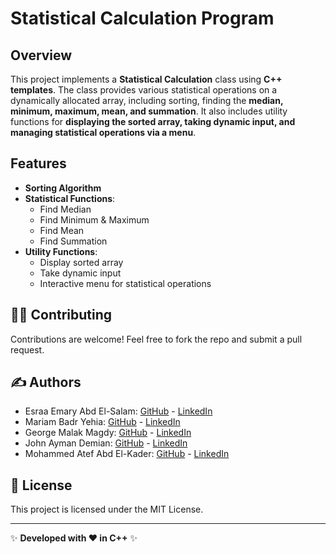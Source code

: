 # Statistical Calculation Program

## Overview  
This project implements a **Statistical Calculation** class using **C++ templates**. The class provides various statistical operations on a dynamically allocated array, including sorting, finding the **median, minimum, maximum, mean, and summation**. It also includes utility functions for **displaying the sorted array, taking dynamic input, and managing statistical operations via a menu**.

## Features  
- **Sorting Algorithm**  
- **Statistical Functions**:  
  - Find Median  
  - Find Minimum & Maximum  
  - Find Mean  
  - Find Summation  
- **Utility Functions**:  
  - Display sorted array  
  - Take dynamic input  
  - Interactive menu for statistical operations  

## 👨‍💻 Contributing
Contributions are welcome! Feel free to fork the repo and submit a pull request.

## ✍️ Authors
- Esraa Emary Abd El-Salam: [GitHub](https://github.com/esraa-emary) - [LinkedIn](https://www.linkedin.com/in/esraa-emary-b372b8303/)
- Mariam Badr Yehia: [GitHub](https://github.com/Mariam-Badr-MB) - [LinkedIn](https://www.linkedin.com/in/mariambadr13/)
- George Malak Magdy:  [GitHub](https://github.com/GeorgeMalakM) - [LinkedIn](https://www.linkedin.com/in/george-malak204/)
- John Ayman Demian:  [GitHub](https://github.com/Johnayman1) - [LinkedIn](https://www.linkedin.com/in/john-ayman-aa30842b7/)
- Mohammed Atef Abd El-Kader: [GitHub](https://github.com/Mohammed-3tef) - [LinkedIn](https://www.linkedin.com/in/mohammed-atef-b0a408299/)

## 📜 License
This project is licensed under the MIT License.

---
✨ **Developed with ❤️ in C++** ✨
